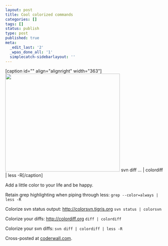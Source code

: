 ```yaml
---
layout: post
title: Cool colorized commands
categories: []
tags: []
status: publish
type: post
published: true
meta:
  _edit_last: '2'
  _wpas_done_all: '1'
  simplecatch-sidebarlayout: ''
---
```

[caption id="" align="alignright" width="363"]<img class=" " alt="" src="http://www.smugmug.com/photos/i-F7PQb7L/1/L/i-F7PQb7L-L.png" width="363" height="311" /> svn diff … | colordiff | less -R[/caption]

Add a little color to your life and be happy.

Retain grep highlighting when piping through less:
`grep --color=always | less -R`

Colorize svn status output: <a href="http://colorsvn.tigris.org">http://colorsvn.tigris.org</a>
`svn status | colorsvn`

Colorize your diffs: <a href="http://colordiff.org">http://colordiff.org</a>
`diff | colordiff`

Colorize your svn diffs:
`svn diff | colordiff | less -R`

Cross-posted at <a href="https://coderwall.com/p/oa17pq">coderwall.com</a>.
